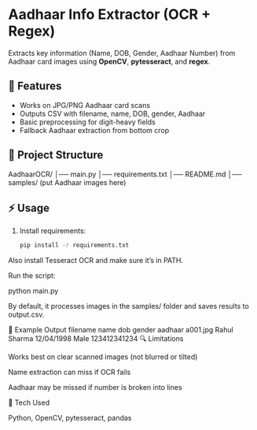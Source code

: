 # Aadhaar Info Extractor (OCR + Regex)

Extracts key information (Name, DOB, Gender, Aadhaar Number) from Aadhaar card images using **OpenCV**, **pytesseract**, and **regex**.

## 🚀 Features
- Works on JPG/PNG Aadhaar card scans
- Outputs CSV with filename, name, DOB, gender, Aadhaar
- Basic preprocessing for digit-heavy fields
- Fallback Aadhaar extraction from bottom crop

## 📂 Project Structure
AadhaarOCR/
│── main.py
│── requirements.txt
│── README.md
│── samples/ (put Aadhaar images here)

## ⚡ Usage
1. Install requirements:
   ```bash
   pip install -r requirements.txt

Also install Tesseract OCR
 and make sure it’s in PATH.

Run the script:

python main.py


By default, it processes images in the samples/ folder and saves results to output.csv.

📝 Example Output
filename	name	dob	gender	aadhaar
a001.jpg	Rahul Sharma	12/04/1998	Male	123412341234
🔍 Limitations

Works best on clear scanned images (not blurred or tilted)

Name extraction can miss if OCR fails

Aadhaar may be missed if number is broken into lines

📌 Tech Used

Python, OpenCV, pytesseract, pandas
